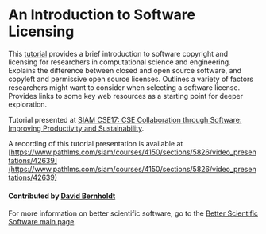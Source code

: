 # An Introduction to Software Licensing

This [tutorial](https://doi.org/10.6084/m9.figshare.4696285) provides a brief introduction to software copyright and licensing for researchers in computational science and engineering.  Explains the difference between closed and open source software, and copyleft and permissive open source licenses.  Outlines a variety of factors researchers might want to consider when selecting a software license.  Provides links to some key web resources as a starting point for deeper exploration.

Tutorial presented at [SIAM CSE17: CSE Collaboration through Software: Improving Productivity and Sustainability](http://meetings.siam.org/sess/dsp_programsess.cfm?SESSIONCODE=61488).

A recording of this tutorial presentation is available at [https://www.pathlms.com/siam/courses/4150/sections/5826/video_presentations/42639](https://www.pathlms.com/siam/courses/4150/sections/5826/video_presentations/42639)

#### Contributed by [David Bernholdt](http://github.com/bernhold "David Bernholdt")

For more information on better scientific software, go to the [Better Scientific Software main page](http://betterscientificsoftware.info).

<!---
Publish: yes
Categories: collaboration
Topics: licensing
Tags: training, video
Level: 2
Prerequisites: defaults
Aggregate: none
--->
